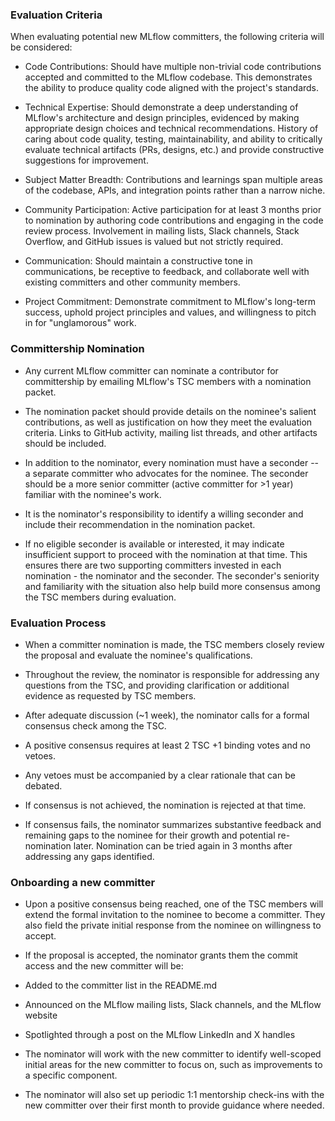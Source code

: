 ### Evaluation Criteria

When evaluating potential new MLflow committers, the following criteria will be considered:

-   Code Contributions: Should have multiple non-trivial code contributions accepted and committed to the MLflow codebase. This demonstrates the ability to produce quality code aligned with the project's standards.

-   Technical Expertise: Should demonstrate a deep understanding of MLflow's architecture and design principles, evidenced by making appropriate design choices and technical recommendations. History of caring about code quality, testing, maintainability, and ability to critically evaluate technical artifacts (PRs, designs, etc.) and provide constructive suggestions for improvement.

-   Subject Matter Breadth: Contributions and learnings span multiple areas of the codebase, APIs, and integration points rather than a narrow niche.

-   Community Participation: Active participation for at least 3 months prior to nomination by authoring code contributions and engaging in the code review process. Involvement in mailing lists, Slack channels, Stack Overflow, and GitHub issues is valued but not strictly required.

-   Communication: Should maintain a constructive tone in communications, be receptive to feedback, and collaborate well with existing committers and other community members.

-   Project Commitment: Demonstrate commitment to MLflow's long-term success, uphold project principles and values, and willingness to pitch in for "unglamorous" work.

### Committership Nomination

-   Any current MLflow committer can nominate a contributor for committership by emailing MLflow's TSC members with a nomination packet.

-   The nomination packet should provide details on the nominee's salient contributions, as well as justification on how they meet the evaluation criteria. Links to GitHub activity, mailing list threads, and other artifacts should be included.

-   In addition to the nominator, every nomination must have a seconder -- a separate committer who advocates for the nominee. The seconder should be a more senior committer (active committer for >1 year) familiar with the nominee's work. 

-   It is the nominator's responsibility to identify a willing seconder and include their recommendation in the nomination packet.

-   If no eligible seconder is available or interested, it may indicate insufficient support to proceed with the nomination at that time. This ensures there are two supporting committers invested in each nomination - the nominator and the seconder. The seconder's seniority and familiarity with the situation also help build more consensus among the TSC members during evaluation.

### Evaluation Process

-   When a committer nomination is made, the TSC members closely review the proposal and evaluate the nominee's qualifications.

-   Throughout the review, the nominator is responsible for addressing any questions from the TSC, and providing clarification or additional evidence as requested by TSC members.

-   After adequate discussion (~1 week), the nominator calls for a formal consensus check among the TSC.

-   A positive consensus requires at least 2 TSC +1 binding votes and no vetoes.

-   Any vetoes must be accompanied by a clear rationale that can be debated.

-   If consensus is not achieved, the nomination is rejected at that time.

-   If consensus fails, the nominator summarizes substantive feedback and remaining gaps to the nominee for their growth and potential re-nomination later. Nomination can be tried again in 3 months after addressing any gaps identified.

### Onboarding a new committer

-   Upon a positive consensus being reached, one of the TSC members will extend the formal invitation to the nominee to become a committer. They also field the private initial response from the nominee on willingness to accept.

-   If the proposal is accepted, the nominator grants them the commit access and the new committer will be:

-   Added to the committer list in the README.md

-   Announced on the MLflow mailing lists, Slack channels, and the MLflow website

-   Spotlighted through a post on the MLflow LinkedIn and X handles

-   The nominator will work with the new committer to identify well-scoped initial areas for the new committer to focus on, such as improvements to a specific component.

-   The nominator will also set up periodic 1:1 mentorship check-ins with the new committer over their first month to provide guidance where needed.
